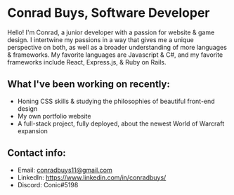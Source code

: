 <h1>Conrad Buys, Software Developer</h1>

<p>Hello! I'm Conrad, a junior developer with a passion for website & game design. I intertwine my passions in a way that gives me a unique perspective on both, as well as a broader understanding of more languages & frameworks. My favorite languages are Javascript & C#, and my favorite frameworks include React, Express.js, & Ruby on Rails.</p>

## What I've been working on recently:
<ul>
  <li>Honing CSS skills & studying the philosophies of beautiful front-end design</li>
  <li>My own portfolio website</li>
  <li>A full-stack project, fully deployed, about the newest World of Warcraft expansion</li>
</ul>

## Contact info:
<ul>
  <li>Email: <a href="mailto:conradbuys11@gmail.com">conradbuys11@gmail.com</a></li>
  <li>LinkedIn: <a href="https://www.linkedin.com/in/conradbuys/">https://www.linkedin.com/in/conradbuys/</a></li>
  <li>Discord: Conic#5198</li>
</ul>

<!--- - 👋 Hi, I’m @conradbuys11
- 👀 I’m interested in full stack development, game development, and learning new things :)
- 🌱 I’m currently learning TypeScript & Spring, and mastering React development!
- 📫 How to reach me: e-mail (conradbuys11@gmail.com), LinkedIn (conradbuys), or Discord (Conic#5198) --->

<!--- - 💞️ I’m looking to collaborate on ... --->

<!---
conradbuys11/conradbuys11 is a ✨ special ✨ repository because its `README.md` (this file) appears on your GitHub profile.
You can click the Preview link to take a look at your changes.
--->
